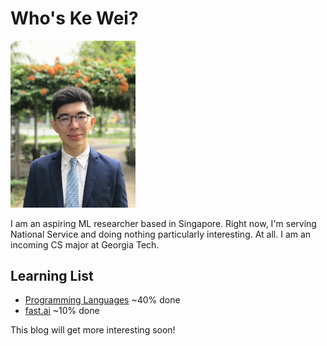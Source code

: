 # Who's Ke Wei?
<img src="images/IMG-6564.jpg" alt="Profile Picture" width="200"/>

I am an aspiring ML researcher based in Singapore. Right now, I'm serving National Service and doing nothing particularly interesting. At all.
I am an incoming CS major at Georgia Tech.

## Learning List
* [Programming Languages](https://www.coursera.org/learn/programming-languages-part-b) ~40% done
* [fast.ai](https://fast.ai) ~10% done

This blog will get more interesting soon!
